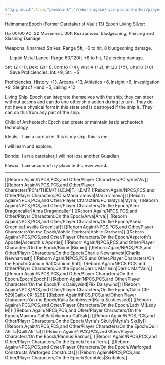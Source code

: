 ```yaml
---
{"dg-publish":true,"permalink":"/reborn-again/npcs-pcs-and-other/player-characters/on-the-epoch/epoch/"}
---
```


Helmsman: Epoch (Former Caretaker of Vault 13)
 Epoch Living Silver: 

Hp 60/60 AC: 22 Movement: 30ft Resistances: Bludgeoning, Piercing and Slashing Damage

Weapons: Unarmed Strikes: Range 5ft, +6 to hit, 8 bludgeoning damage.

    Liquid Metal Lance: Range 60/120ft, +6 to hit, 12 piercing damage.

Str: 12 (+1), Dex: 12(+1), Con:18 (+4), Wis:14 (+2), Int:20 (+5), Cha:10 (+0)         Save Proficiencies: Int: +9, Str: +5

Proficiencies: History +13, Arcana +13, Athletics +6, Insight +6, Investigation +9, Sleight of Hand +5, Sailing +12

  

Living Ship: Epoch can integrate themselves with the ship, they can steer without actions and can do one other ship action during its turn. They do not have a physical form in this state and is destroyed if the ship is. They can do this from any part of the ship.

Child of Archeotech: Epoch can create or maintain basic archeotech technology.

  

Ideals:   I am a caretaker, this is my ship, this is me. 

I will learn and explore.

Bonds:  I am a caretaker, I will not lose another Guardian

Flaws:   I am unsure of my place in this new world.

---
[[Reborn Again/NPCS,PCS,and Other/Player Characters/PC's/Viv\|Viv]]
[[Reborn Again/NPCS,PCS,and Other/Player Characters/PC's/THEM/T.H.E.M\|T.H.E.M]]
[[Reborn Again/NPCS,PCS,and Other/Player Characters/PC's/Maria v'mova\|Maria v'mova]]
[[Reborn Again/NPCS,PCS,and Other/Player Characters/PC's/Myria\|Myria]]
[[Reborn Again/NPCS,PCS,and Other/Player Characters/On the Epoch/Alma Dragoncaller\|Alma Dragoncaller]]
[[Reborn Again/NPCS,PCS,and Other/Player Characters/On the Epoch/Arva\|Arva]]
[[Reborn Again/NPCS,PCS,and Other/Player Characters/On the Epoch/Aselia Greenleaf\|Aselia Greenleaf]]
[[Reborn Again/NPCS,PCS,and Other/Player Characters/On the Epoch/Ashlie Starborn\|Ashlie Starborn]]
[[Reborn Again/NPCS,PCS,and Other/Player Characters/On the Epoch/Asperoth's Apostle\|Asperoth's Apostle]]
[[Reborn Again/NPCS,PCS,and Other/Player Characters/On the Epoch/Bixum\|Bixum]]
[[Reborn Again/NPCS,PCS,and Other/Player Characters/On the Epoch/Charlie Newharvest\|Charlie Newharvest]]
[[Reborn Again/NPCS,PCS,and Other/Player Characters/On the Epoch/Cranium Rat\|Cranium Rat]]
[[Reborn Again/NPCS,PCS,and Other/Player Characters/On the Epoch/Darric Mar'Vain\|Darric Mar'Vain]]
[[Reborn Again/NPCS,PCS,and Other/Player Characters/On the Epoch/Epoch\|Epoch]]
[[Reborn Again/NPCS,PCS,and Other/Player Characters/On the Epoch/Flix Daisywind\|Flix Daisywind]]
[[Reborn Again/NPCS,PCS,and Other/Player Characters/On the Epoch/Gallix CR-529\|Gallix CR-529]]
[[Reborn Again/NPCS,PCS,and Other/Player Characters/On the Epoch/Kalia Sunblessed\|Kalia Sunblessed]]
[[Reborn Again/NPCS,PCS,and Other/Player Characters/On the Epoch/Lady M\|Lady M]]
[[Reborn Again/NPCS,PCS,and Other/Player Characters/On the Epoch/Mamoru Gal’Bak\|Mamoru Gal’Bak]]
[[Reborn Again/NPCS,PCS,and Other/Player Characters/On the Epoch/Myria's Skully\|Myria's Skully]]
[[Reborn Again/NPCS,PCS,and Other/Player Characters/On the Epoch/Quill Ak'Ta\|Quill Ak'Ta]]
[[Reborn Again/NPCS,PCS,and Other/Player Characters/On the Epoch/Rannus\|Rannus]]
[[Reborn Again/NPCS,PCS,and Other/Player Characters/On the Epoch/Terra\|Terra]]
[[Reborn Again/NPCS,PCS,and Other/Player Characters/On the Epoch/Warforged Constructs\|Warforged Constructs]]
[[Reborn Again/NPCS,PCS,and Other/Player Characters/On the Epoch/Scribbles\|Scribbles]]